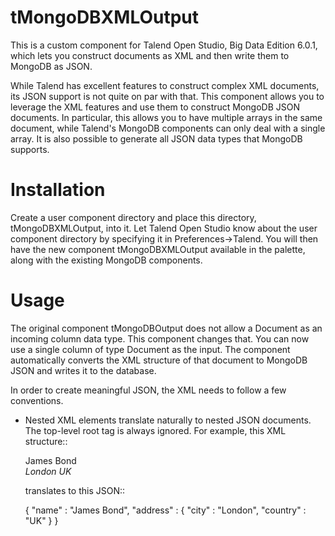 # tMongoDBXMLOutput

This is a custom component for Talend Open Studio, Big Data Edition
6.0.1, which lets you construct documents as XML and then write them
to MongoDB as JSON.

While Talend has excellent features to construct complex XML
documents, its JSON support is not quite on par with that. This
component allows you to leverage the XML features and use them to
construct MongoDB JSON documents. In particular, this allows you to
have multiple arrays in the same document, while Talend's MongoDB
components can only deal with a single array. It is also possible to
generate all JSON data types that MongoDB supports.

Installation
============

Create a user component directory and place this directory,
tMongoDBXMLOutput, into it.  Let Talend Open Studio know about the
user component directory by specifying it in Preferences->Talend.  You
will then have the new component tMongoDBXMLOutput available in the
palette, along with the existing MongoDB components.

Usage
=====

The original component tMongoDBOutput does not allow a Document as an
incoming column data type.  This component changes that.  You can now
use a single column of type Document as the input.  The component
automatically converts the XML structure of that document to MongoDB
JSON and writes it to the database.

In order to create meaningful JSON, the XML needs to follow a few
conventions.

* Nested XML elements translate naturally to nested JSON documents.
  The top-level root tag is always ignored.  For example, this XML structure::

    <root>
      <name>James Bond</name>
      <address>
        <city>London</city>
	<country>UK</country>
      </address>
    </root>

  translates to this JSON::

    {
       "name" : "James Bond",
       "address" : {
          "city" : "London",
	  "country" : "UK"
       }
    }





